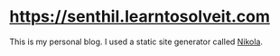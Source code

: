 # https://senthil.learntosolveit.com

This is my personal blog. I used a static site generator called [Nikola](https://getnikola.com/).
